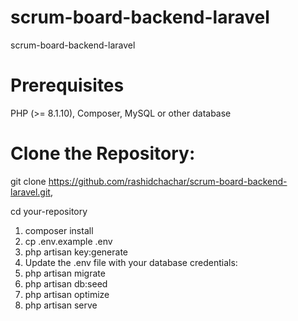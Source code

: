 # scrum-board-backend-laravel
scrum-board-backend-laravel

# Prerequisites
PHP (>= 8.1.10),
Composer,
MySQL or other database

# Clone the Repository:

git clone https://github.com/rashidchachar/scrum-board-backend-laravel.git,

cd your-repository

1.  composer install
2.  cp .env.example .env
3.  php artisan key:generate
4.  Update the .env file with your database credentials:
5.  php artisan migrate
6.  php artisan db:seed
7.  php artisan optimize  
8.  php artisan serve

